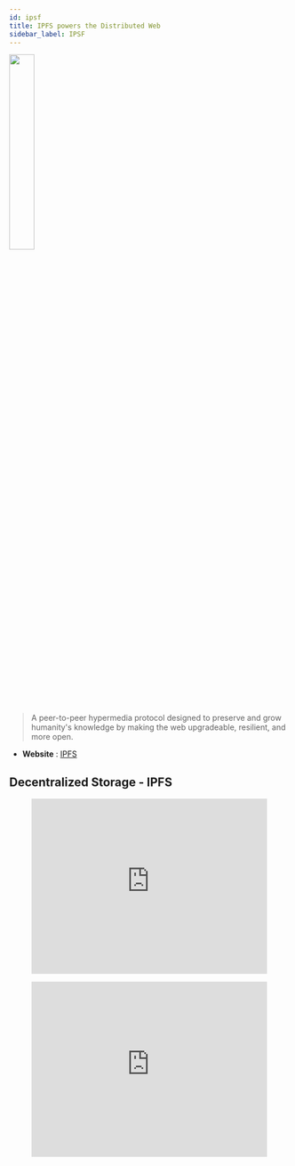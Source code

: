 ```yaml
---
id: ipsf
title: IPFS powers the Distributed Web
sidebar_label: IPSF
---
```


<p align="left">
	<a href="https://ipfs.io/">
		<img src="https://miro.medium.com/max/1400/1*RpQmoRu1D-rvWL1dfpDHgQ.png" width="30%"/>
	</a>
</p>

> A peer-to-peer hypermedia protocol designed to preserve and grow humanity's knowledge by making the web upgradeable, resilient, and more open.

- **Website** : [IPFS](https://ipfs.io/)

## Decentralized Storage - IPFS

<figure class="video_container">
  <iframe width="100%" height="315" src="https://www.youtube.com/embed/5Uj6uR3fp-U" frameborder="0" allowfullscreen="true">
  </iframe>
</figure>

<figure class="video_container">
  <iframe width="100%" height="315" src="https://www.youtube.com/embed/HUVmypx9HGI" frameborder="0" allowfullscreen="true">
  </iframe>
</figure>